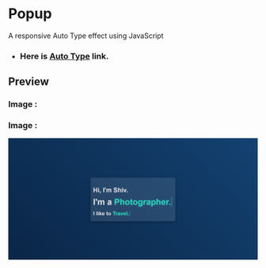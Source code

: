 # Popup
A responsive Auto Type effect using JavaScript

- ### Here is [Auto Type](https://autotypebash.netlify.app/) link.

## Preview

### Image :
### Image :

<p align="center">
    <img src="./image/image.png" />
</p>
